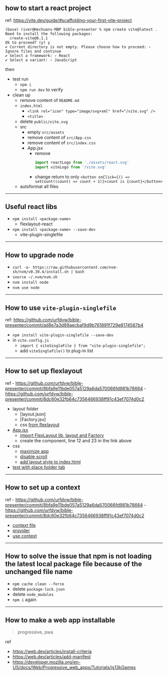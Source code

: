 ## how to start a react project

ref: https://vite.dev/guide/#scaffolding-your-first-vite-project

```
(base) river@Hechuans-MBP bible-presenter % npm create vite@latest .
Need to install the following packages:
  create-vite@6.1.1
Ok to proceed? (y) y
✔ Current directory is not empty. Please choose how to proceed: › Ignore files and continue
✔ Select a framework: › React
✔ Select a variant: › JavaScript
```

then
- test run
    - `npm i`
    - `npm run dev` to verify
- clean up
    - remove content of `README.md`
    - `index.html`
        - `<link rel="icon" type="image/svg+xml" href="/vite.svg" />`
        - `<title>`
    - delete `public/vite.svg`
    - src
        - empty `src/assets`
        - remove content of `src/App.css`
        - remove content of `src/index.css`
        - App.jsx
            - remove
                ```js
                import reactLogo from './assets/react.svg'
                import viteLogo from '/vite.svg'
                ```
            - change return to only `<button onClick={() => setCount((count) => count + 1)}>count is {count}</button>`
    - autoformat all files

---

## Useful react libs

- `npm install <package-name>`
    - flexlayout-react
- `npm install <package-name> --save-dev`
    - vite-plugin-singlefile

---

## How to upgrade node

- `curl -o- https://raw.githubusercontent.com/nvm-sh/nvm/v0.39.4/install.sh | bash`
- `source ~/.nvm/nvm.sh`
- `nvm install node`
- `nvm use node`

---

## How to use `vite-plugin-singlefile`

ref: https://github.com/urfdvw/bible-presenter/commit/ad8e7a3d89aecbaf9d9b761891f729e8174587b4

- `npm install vite-plugin-singlefile --save-dev`
- in `vite.config.js`
    - `import { viteSingleFile } from "vite-plugin-singlefile";`
    - add `viteSingleFile()` to plug-in list

---

## How to set up flexlayout
ref
    - https://github.com/urfdvw/bible-presenter/commit/8bfa9e11bde057a5129a6da570066fd981b78664
    - https://github.com/urfdvw/bible-presenter/commit/8dc60e32fb64c7356466938ff91c43ef7074d0c2

- layout folder
    - [layout.json]
    - [Factory.jsx]
    - css [from flexlayout](https://github.com/caplin/FlexLayout/blob/master/style/)
- [App.jsx](https://github.com/urfdvw/bible-presenter/commit/8bfa9e11bde057a5129a6da570066fd981b78664#diff-d274a54187c91ba0f532df2a9e194e27ab50e988f5e4c33f5a7893918320c661)
    - [import FlexLayout lib, layout and Factory](https://github.com/urfdvw/bible-presenter/commit/8bfa9e11bde057a5129a6da570066fd981b78664#diff-d274a54187c91ba0f532df2a9e194e27ab50e988f5e4c33f5a7893918320c661R6-R9)
    - create the component, line 12 and 23 in the link above
- css
    - [maximize app](https://github.com/urfdvw/bible-presenter/commit/8bfa9e11bde057a5129a6da570066fd981b78664#diff-60f5dcfc15327d5dd812d9df394c217efbedb4aa33dca782ed69d39dce811972)
    - [disable scroll](https://github.com/urfdvw/bible-presenter/commit/8bfa9e11bde057a5129a6da570066fd981b78664#diff-85da366246340e911d7a0eb9153e64137a1b31f0686c74d9aef9ae4f032cb09e)
    - [add layout style to index.html](https://github.com/urfdvw/bible-presenter/commit/8bfa9e11bde057a5129a6da570066fd981b78664#diff-0eb547304658805aad788d320f10bf1f292797b5e6d745a3bf617584da017051R8)
- [test with place holder tab](https://github.com/urfdvw/bible-presenter/commit/8dc60e32fb64c7356466938ff91c43ef7074d0c2)

---

## How to set up a context
ref
    - https://github.com/urfdvw/bible-presenter/commit/8bfa9e11bde057a5129a6da570066fd981b78664
    - https://github.com/urfdvw/bible-presenter/commit/8dc60e32fb64c7356466938ff91c43ef7074d0c2

- [context file](https://github.com/urfdvw/bible-presenter/commit/8bfa9e11bde057a5129a6da570066fd981b78664#diff-5d16999e73e7106daf76777a60ce08c0d1bf46a99194077663870eff6c3b4e90)
- [provider](https://github.com/urfdvw/bible-presenter/commit/8bfa9e11bde057a5129a6da570066fd981b78664#diff-d274a54187c91ba0f532df2a9e194e27ab50e988f5e4c33f5a7893918320c661R17-R25)
- [use context](https://github.com/urfdvw/bible-presenter/commit/8dc60e32fb64c7356466938ff91c43ef7074d0c2#diff-da209dce2ed9d79e90fa3a46174258042533a32f095ab36f9038b173102913a9R5)

---

## How to solve the issue that npm is not loading the latest local package file because of the unchanged file name

- `npm cache clean --force`
- delete `package-lock.json`
- delete `node_modules`
- `npm i` again

---

## How to make a web app installable
> progressive, pwa

ref
- https://web.dev/articles/install-criteria
- https://web.dev/articles/add-manifest
- https://developer.mozilla.org/en-US/docs/Web/Progressive_web_apps/Tutorials/js13kGames